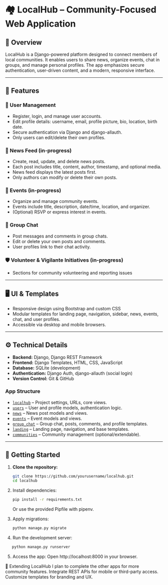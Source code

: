 # 🏘️ LocalHub – Community-Focused Web Application

## 📌 Overview

LocalHub is a Django-powered platform designed to connect members of local communities. It enables users to share news, organize events, chat in groups, and manage personal profiles. The app emphasizes secure authentication, user-driven content, and a modern, responsive interface.

---

## 🚀 Features

### 👤 User Management
- Register, login, and manage user accounts.
- Edit profile details: username, email, profile picture, bio, location, birth date.
- Secure authentication via Django and django-allauth.
- Only users can edit/delete their own profiles.

### 📰 News Feed (in-progress)
- Create, read, update, and delete news posts.
- Each post includes title, content, author, timestamp, and optional media.
- News feed displays the latest posts first.
- Only authors can modify or delete their own posts.

### 📅 Events (in-progress)
- Organize and manage community events.
- Events include title, description, date/time, location, and organizer.
- (Optional) RSVP or express interest in events.

### 💬 Group Chat 
- Post messages and comments in group chats.
- Edit or delete your own posts and comments.
- User profiles link to their chat activity.

### 🛡️ Volunteer & Vigilante Initiatives (in-progress)
- Sections for community volunteering and reporting issues

---

## 🖥️ UI & Templates

- Responsive design using Bootstrap and custom CSS
- Modular templates for landing page, navigation, sidebar, news, events, chat, and user profiles.
- Accessible via desktop and mobile browsers.

---

## ⚙️ Technical Details

- **Backend:** Django, Django REST Framework
- **Frontend:** Django Templates, HTML, CSS, JavaScript
- **Database:** SQLite (development)
- **Authentication:** Django Auth, django-allauth (social login)
- **Version Control:** Git & GitHub

### App Structure

- [`localhub`](localhub/) – Project settings, URLs, core views.
- [`users`](users/) – User and profile models, authentication logic.
- [`news`](news/) – News post models and views.
- [`events`](events/) – Event models and views.
- [`group_chat`](group_chat/) – Group chat, posts, comments, and profile templates.
- [`landing`](landing/) – Landing page, navigation, and base templates.
- [`communities`](communities/) – Community management (optional/extendable).

---

## 🏁 Getting Started

1. **Clone the repository:**
   ```sh
   git clone https://github.com/yourusername/localhub.git
   cd localhub
   ```

2. Install dependencies:
   ```sh
   pip install -r requirements.txt
   ```
   Or use the provided Pipfile with pipenv.

3. Apply migrations:
   ```sh
   python manage.py migrate
   ```


4. Run the development server:
```sh
   python manage.py runserver
```

5. Access the app:
Open http://localhost:8000 in your browser.


🧩 Extending LocalHub
I plan to complete the other apps for more community features.
Integrate REST APIs for mobile or third-party access.
Customize templates for branding and UX.